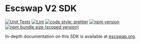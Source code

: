 # Escswap V2 SDK

[![Unit Tests](https://github.com/Escswap/escswap-v2-sdk/workflows/Unit%20Tests/badge.svg)](https://github.com/Escswap/escswap-v2-sdk/actions?query=workflow%3A%22Unit+Tests%22)
[![Lint](https://github.com/Escswap/escswap-v2-sdk/workflows/Lint/badge.svg)](https://github.com/Escswap/escswap-v2-sdk/actions?query=workflow%3ALint)
[![code style: prettier](https://img.shields.io/badge/code_style-prettier-ff69b4.svg?style=flat-square)](https://github.com/prettier/prettier)
[![npm version](https://img.shields.io/npm/v/@escswap/v2-sdk/latest.svg)](https://www.npmjs.com/package/@escswap/v2-sdk/v/latest)
[![npm bundle size (scoped version)](https://img.shields.io/bundlephobia/minzip/@escswap/v2-sdk/latest.svg)](https://bundlephobia.com/result?p=@escswap/v2-sdk@latest)

In-depth documentation on this SDK is available at [escswap.org](https://escswap.org/docs/v2/SDK/getting-started/).
